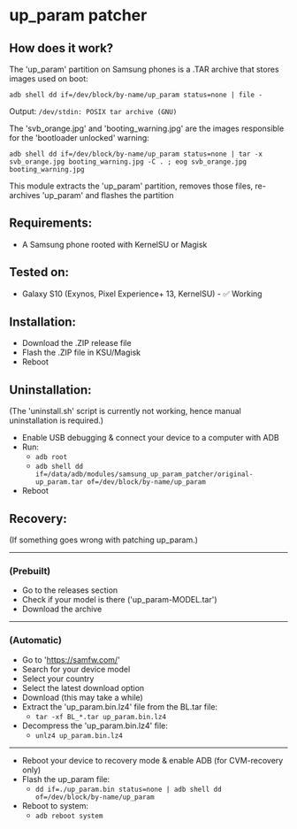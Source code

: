 # up_param patcher

## How does it work?
The 'up_param' partition on Samsung phones is a .TAR archive that stores images used on boot:

`adb shell dd if=/dev/block/by-name/up_param status=none | file -`

Output: `/dev/stdin: POSIX tar archive (GNU)`

The 'svb_orange.jpg' and 'booting_warning.jpg' are the images responsible for the 'bootloader unlocked' warning:

`adb shell dd if=/dev/block/by-name/up_param status=none | tar -x svb_orange.jpg booting_warning.jpg -C . ; eog svb_orange.jpg booting_warning.jpg`

This module extracts the 'up_param' partition, removes those files, re-archives 'up_param' and flashes the partition

## Requirements:
- A Samsung phone rooted with KernelSU or Magisk

## Tested on:
- Galaxy S10 (Exynos, Pixel Experience+ 13, KernelSU) - ✅ Working

## Installation:
- Download the .ZIP release file
- Flash the .ZIP file in KSU/Magisk
- Reboot

## Uninstallation:
(The 'uninstall.sh' script is currently not working, hence manual uninstallation is required.)

- Enable USB debugging & connect your device to a computer with ADB
- Run:
  * `adb root`
  * `adb shell dd if=/data/adb/modules/samsung_up_param_patcher/original-up_param.tar of=/dev/block/by-name/up_param`
- Reboot

## Recovery:
(If something goes wrong with patching up_param.)

---------------
### (Prebuilt)
- Go to the releases section
- Check if your model is there ('up_param-MODEL.tar')
- Download the archive
---------------
### (Automatic)
- Go to 'https://samfw.com/'
- Search for your device model
- Select your country
- Select the latest download option
- Download (this may take a while)
- Extract the 'up_param.bin.lz4' file from the BL.tar file:
  * `tar -xf BL_*.tar up_param.bin.lz4`
- Decompress the 'up_param.bin.lz4' file:
  * `unlz4 up_param.bin.lz4`
---------------
- Reboot your device to recovery mode & enable ADB (for CVM-recovery only)
- Flash the up_param file:
  * `dd if=./up_param.bin status=none | adb shell dd of=/dev/block/by-name/up_param`
- Reboot to system:
  * `adb reboot system`
